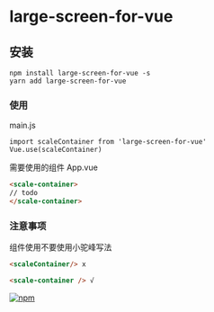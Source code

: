 # large-screen-for-vue

## 安装
```
npm install large-screen-for-vue -s
yarn add large-screen-for-vue
```

### 使用
main.js
```
import scaleContainer from 'large-screen-for-vue'
Vue.use(scaleContainer)
```
需要使用的组件
App.vue
```html
<scale-container>
// todo
</scale-container>
```

### 注意事项
组件使用不要使用小驼峰写法
```html
<scaleContainer/> x

<scale-container /> √
```
<a href="" target="_blank" title="large-screen-for-vue"><img alt="npm" src="https://img.shields.io/npm/v/large-screen-for-vue?color=%2342d392&logo=large-screen-for-vue"></a>